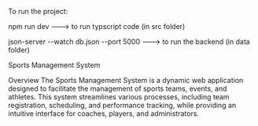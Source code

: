 

To run the project:

npm run dev ---> to run typscript code (in src folder)

json-server --watch db.json --port 5000 ---> to run the backend (in data folder)

Sports Management System

Overview The Sports Management System is a dynamic web application designed to facilitate the management of sports teams, events, and athletes. This system streamlines various processes, including team registration, scheduling, and performance tracking, while providing an intuitive interface for coaches, players, and administrators.

